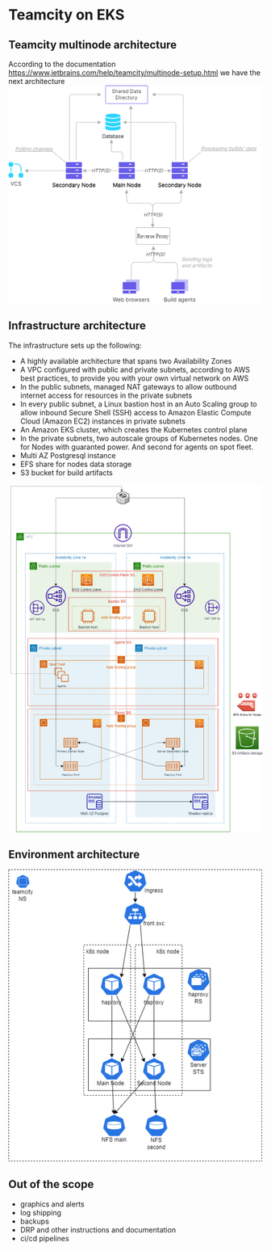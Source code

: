 # Teamcity on EKS

## Teamcity multinode architecture
According to the documentation https://www.jetbrains.com/help/teamcity/multinode-setup.html we have the next architecture
![Teamcity arch](teamcity.png)

## Infrastructure architecture
The infrastructure sets up the following:
- A highly available architecture that spans two Availability Zones
- A VPC configured with public and private subnets, according to AWS best practices, to provide you with your own virtual network on AWS
- In the public subnets, managed NAT gateways to allow outbound internet access for resources in the private subnets
- In every public subnet, a Linux bastion host in an Auto Scaling group to allow inbound Secure Shell (SSH) access to Amazon Elastic Compute Cloud (Amazon EC2) instances in private subnets
- An Amazon EKS cluster, which creates the Kubernetes control plane
- In the private subnets, two autoscale groups of Kubernetes nodes. One for Nodes with guaranted power. And second for agents on spot fleet.
- Multi AZ Postgresql instance
- EFS share for nodes data storage
- S3 bucket for build artifacts

![ Infrastructure architecture](tc-aws-top.png)

## Environment architecture
![ Environment architecture](kuber.png)

## Out of the scope
- graphics and alerts
- log shipping
- backups
- DRP and other instructions and documentation
- ci/cd pipelines